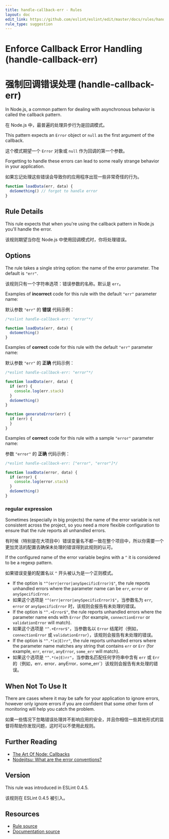 ```yaml
---
title: handle-callback-err - Rules
layout: doc
edit_link: https://github.com/eslint/eslint/edit/master/docs/rules/handle-callback-err.md
rule_type: suggestion
---
```


<!-- Note: No pull requests accepted for this file. See README.md in the root directory for details. -->

# Enforce Callback Error Handling (handle-callback-err)

# 强制回调错误处理 (handle-callback-err)

In Node.js, a common pattern for dealing with asynchronous behavior is called the callback pattern.

在 Node.js 中，最普遍的处理异步行为是回调模式。

This pattern expects an `Error` object or `null` as the first argument of the callback.

这个模式期望一个 `Error` 对象或 `null` 作为回调的第一个参数。

Forgetting to handle these errors can lead to some really strange behavior in your application.

如果忘记处理这些错误会导致你的应用程序出现一些非常奇怪的行为。

```js
function loadData(err, data) {
  doSomething() // forgot to handle error
}
```

## Rule Details

This rule expects that when you're using the callback pattern in Node.js you'll handle the error.

该规则期望当你在 Node.js 中使用回调模式时，你将处理错误。

## Options

The rule takes a single string option: the name of the error parameter. The default is `"err"`.

该规则只有一个字符串选项：错误参数的名称。默认是 `err`。

Examples of **incorrect** code for this rule with the default `"err"` parameter name:

默认参数 `"err"` 的 **错误** 代码示例：

```js
/*eslint handle-callback-err: "error"*/

function loadData(err, data) {
  doSomething()
}
```

Examples of **correct** code for this rule with the default `"err"` parameter name:

默认参数 `"err"` 的 **正确** 代码示例：

```js
/*eslint handle-callback-err: "error"*/

function loadData(err, data) {
  if (err) {
    console.log(err.stack)
  }
  doSomething()
}

function generateError(err) {
  if (err) {
  }
}
```

Examples of **correct** code for this rule with a sample `"error"` parameter name:

参数 `"error"` 的 **正确** 代码示例：

```js
/*eslint handle-callback-err: ["error", "error"]*/

function loadData(error, data) {
  if (error) {
    console.log(error.stack)
  }
  doSomething()
}
```

### regular expression

Sometimes (especially in big projects) the name of the error variable is not consistent across the project,
so you need a more flexible configuration to ensure that the rule reports all unhandled errors.

有时候（特别是在大项目中）错误变量名不都一致在整个项目中，所以你需要一个更加灵活的配置去确保未处理的错误得到此规则的认可。

If the configured name of the error variable begins with a `^` it is considered to be a regexp pattern.

如果错误变量的配置名以 `^` 开头被认为是一个正则模式。

- If the option is `"^(err|error|anySpecificError)$"`, the rule reports unhandled errors where the parameter name can be `err`, `error` or `anySpecificError`.
- 如果这个选项是 `"^(err|error|anySpecificError)$"`，当参数名为 `err`, `error` or `anySpecificError` 时，该规则会报告有未处理的错误。
- If the option is `"^.+Error$"`, the rule reports unhandled errors where the parameter name ends with `Error` (for example, `connectionError` or `validationError` will match).
- 如果这个选项是 `"^.+Error$"`，当参数名以 `Error` 结尾时（例如，`connectionError` 或 `validationError`），该规则会报告有未处理的错误。
- If the option is `"^.*(e|E)rr"`, the rule reports unhandled errors where the parameter name matches any string that contains `err` or `Err` (for example, `err`, `error`, `anyError`, `some_err` will match).
- 如果这个选项是 `"^.*(e|E)rr"`，当参数名匹配任何字符串中含有 `err` 或 `Err`的（例如，err`，`error`，`anyError`，`some_err`）该规则会报告有未处理的错误。

## When Not To Use It

There are cases where it may be safe for your application to ignore errors, however only ignore errors if you are
confident that some other form of monitoring will help you catch the problem.

如果一些情况下忽略错误处理并不影响应用的安全，并且你相信一些其他形式的监督将帮助你发现问题，这时可以不使用此规则。

## Further Reading

- [The Art Of Node: Callbacks](https://github.com/maxogden/art-of-node#callbacks)
- [Nodejitsu: What are the error conventions?](https://docs.nodejitsu.com/articles/errors/what-are-the-error-conventions/)

## Version

This rule was introduced in ESLint 0.4.5.

该规则在 ESLint 0.4.5 被引入。

## Resources

- [Rule source](https://github.com/eslint/eslint/tree/master/lib/rules/handle-callback-err.js)
- [Documentation source](https://github.com/eslint/eslint/tree/master/docs/rules/handle-callback-err.md)
